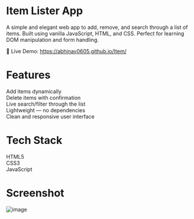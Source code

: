 # Item Lister App
A simple and elegant web app to add, remove, and search through a list of items. Built using vanilla JavaScript, HTML, and CSS. Perfect for learning DOM manipulation and form handling. <br>

🔗 Live Demo: https://abhinav0605.github.io/Item/

# Features <br>
Add items dynamically <br>
Delete items with confirmation <br>
Live search/filter through the list <br>
Lightweight — no dependencies <br>
Clean and responsive user interface <br>


# Tech Stack <br>
HTML5 <br>
CSS3 <br>
JavaScript <br>




# Screenshot
![image](https://github.com/user-attachments/assets/f73ce1cf-d324-44f0-9b5c-caa46facde7f)

